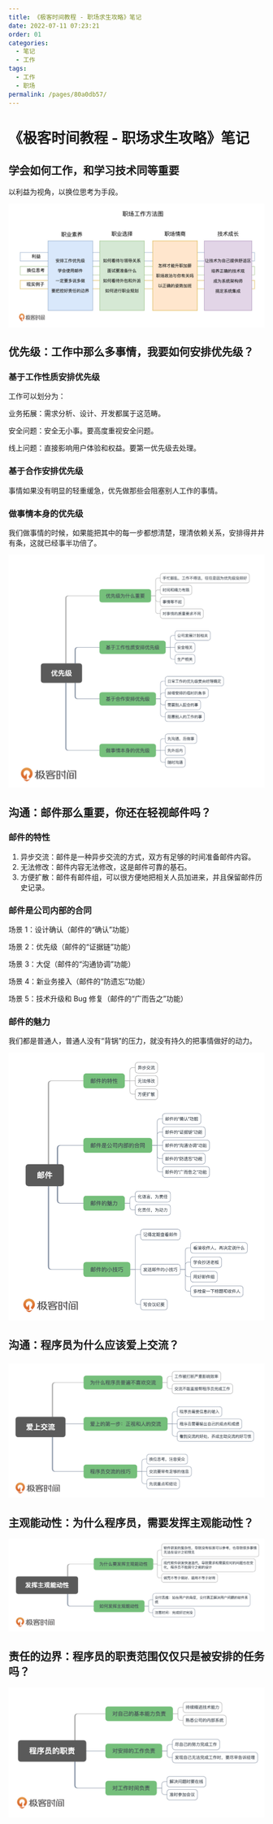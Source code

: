 ```yaml
---
title: 《极客时间教程 - 职场求生攻略》笔记
date: 2022-07-11 07:23:21
order: 01
categories:
  - 笔记
  - 工作
tags:
  - 工作
  - 职场
permalink: /pages/80a0db57/
---
```


# 《极客时间教程 - 职场求生攻略》笔记

## 学会如何工作，和学习技术同等重要

以利益为视角，以换位思考为手段。

![](https://raw.githubusercontent.com/dunwu/images/master/snap/20220711064451.png)

## 优先级：工作中那么多事情，我要如何安排优先级？

### 基于工作性质安排优先级

工作可以划分为：

业务拓展：需求分析、设计、开发都属于这范畴。

安全问题：安全无小事。要高度重视安全问题。

线上问题：直接影响用户体验和权益。要第一优先级去处理。

### 基于合作安排优先级

事情如果没有明显的轻重缓急，优先做那些会阻塞别人工作的事情。

### 做事情本身的优先级

我们做事情的时候，如果能把其中的每一步都想清楚，理清依赖关系，安排得井井有条，这就已经事半功倍了。

![](https://raw.githubusercontent.com/dunwu/images/master/snap/20220711065205.png)

## 沟通：邮件那么重要，你还在轻视邮件吗？

### 邮件的特性

1. 异步交流：邮件是一种异步交流的方式，双方有足够的时间准备邮件内容。
2. 无法修改：邮件内容无法修改，这是邮件可靠的基石。
3. 方便扩散：邮件有邮件组，可以很方便地把相关人员加进来，并且保留邮件历史记录。

### 邮件是公司内部的合同

场景 1：设计确认（邮件的“确认”功能）

场景 2：优先级（邮件的“证据链”功能）

场景 3：大促（邮件的“沟通协调”功能）

场景 4：新业务接入（邮件的“防遗忘”功能）

场景 5：技术升级和 Bug 修复（邮件的“广而告之”功能）

### 邮件的魅力

我们都是普通人，普通人没有“背锅”的压力，就没有持久的把事情做好的动力。

![](https://raw.githubusercontent.com/dunwu/images/master/snap/20220711065742.png)

## 沟通：程序员为什么应该爱上交流？

### ![](https://raw.githubusercontent.com/dunwu/images/master/snap/20220711070152.png)

## 主观能动性：为什么程序员，需要发挥主观能动性？

![](https://raw.githubusercontent.com/dunwu/images/master/snap/20220711070531.png)

## 责任的边界：程序员的职责范围仅仅只是被安排的任务吗？

![](https://raw.githubusercontent.com/dunwu/images/master/snap/20220711070722.png)